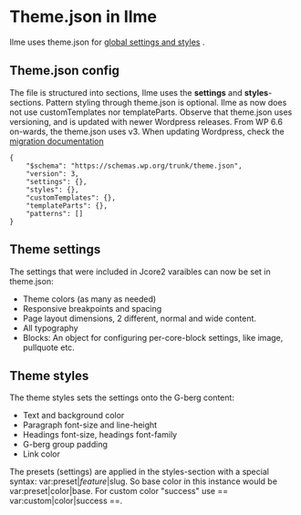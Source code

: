# Theme.json in Ilme

Ilme uses theme.json for [global settings and styles](https://developer.wordpress.org/themes/global-settings-and-styles/) .

## Theme.json config

The file is structured into sections, Ilme uses the **settings** and **styles**-sections. Pattern styling through theme.json is optional. Ilme as now does not use customTemplates nor templateParts.
Observe that theme.json uses versioning, and is updated with newer Wordpress releases. From WP 6.6 on-wards, the theme.json uses v3. When updating Wordpress, check the [migration documentation](https://developer.wordpress.org/block-editor/reference-guides/theme-json-reference/theme-json-migrations/)

```
{
	"$schema": "https://schemas.wp.org/trunk/theme.json",
	"version": 3,
	"settings": {},
	"styles": {},
	"customTemplates": {},
	"templateParts": {},
	"patterns": []
}
```

## Theme settings

The settings that were included in Jcore2 varaibles can now be set in theme.json:

- Theme colors (as many as needed)
- Responsive breakpoints and spacing
- Page layout dimensions, 2 different, normal and wide content.
- All typography
- Blocks: An object for configuring per-core-block settings, like image, pullquote etc.

## Theme styles

The theme styles sets the settings onto the G-berg content:

- Text and background color
- Paragraph font-size and line-height
- Headings font-size, headings font-family
- G-berg group padding
- Link color

The presets (settings) are applied in the styles-section with a special syntax:
var:preset|$feature|$slug. So base color in this instance would be var:preset|color|base. For custom color "success" use
== var:custom|color|success ==.
